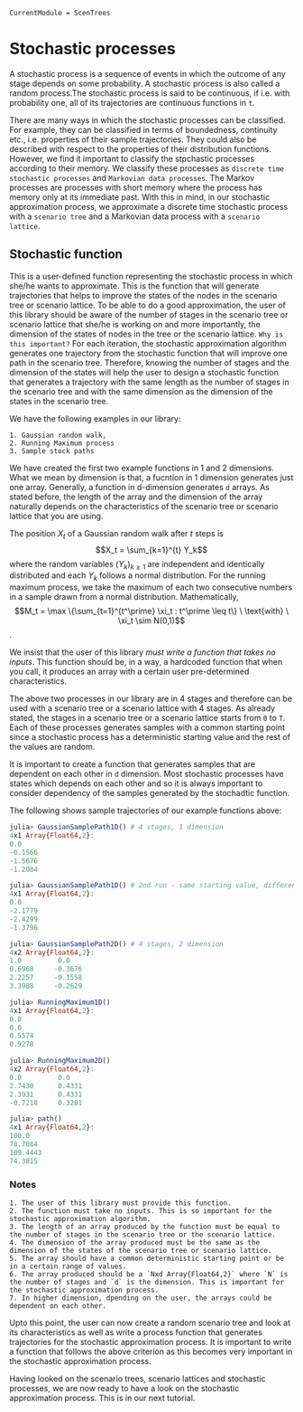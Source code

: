 ```@meta
CurrentModule = ScenTrees
```

# Stochastic processes

A stochastic process is a sequence of events in which the outcome of any stage depends on some probability. A stochastic process is also called a random process.The stochastic process is said to be continuous, if i.e. with probability one, all of its trajectories are continuous functions in `t`.

There are many ways in which the stochastic processes can be classified. For example, they can be classified in terms of boundedness, continuity etc., i.e. properties of their sample trajectories. They could also be described with respect to the properties of their distribution functions. However, we find it important to classify the stpchastic processes according to their memory. We classify these processes as `discrete time stochastic processes` and `Markovian data processes`. The Markov processes are processes with short memory where the process has memory only at its immediate past. With this in mind, in our stochastic approximation process, we approximate a discrete time stochastic process with a `scenario tree` and a Markovian data process with a `scenario lattice`.  

## Stochastic function

This is a user-defined function representing the stochastic process in which she/he wants to approximate. This is the function that will generate trajectories that helps to improve the states of the nodes in the scenario tree or scenario lattice. To be able to do a good approximation, the user of this library should be aware of the number of stages in the scenario tree or scenario lattice that she/he is working on and more importantly, the dimension of the states of nodes in the tree or the scenario lattice. `Why is this important?` For each iteration, the stochastic approximation algorithm generates one trajectory from the stochastic function that will improve one path in the scenario tree. Therefore, knowing the number of stages and the dimension of the states will help the user to design a stochastic function that generates a trajectory with the same length as the number of stages in the scenario tree and with the same dimension as the dimension of the states in the scenario tree.

We have the following examples in our library:

    1. Gaussian random walk,
    2. Running Maximum process
    3. Sample stock paths
  
We have created the first two example functions in 1 and 2 dimensions. What we mean by dimension is that, a fucntion in 1 dimension generates just one array. Generally, a function in d-dimension generates `d` arrays. As stated before, the length of the array and the dimension of the array naturally depends on the characteristics of the scenario tree or scenario lattice that you are using.

The position $X_t$ of a Gaussian random walk after $t$ steps is $$X_t = \sum_{k=1}^{t} Y_k$$ where the random variables $(Y_k)_{k\geq 1}$ are independent and identically distributed and each $Y_k$ follows a normal distribution. For the running maximum process, we take the maximum of each two consecutive numbers in a sample drawn from a normal distribution. Mathematically, $$M_t = \max \{\sum_{t=1}^{t^\prime} \xi_t : t^\prime \leq t\} \ \text{with} \ \xi_t \sim N(0,1)$$.

We insist that the user of this library _must write a function that takes no inputs_. This function should be, in a way, a hardcoded function that when you call, it produces an array with a certain user pre-determined characteristics.

The above two processes in our library are in 4 stages and therefore can be used with a scenario tree or a scenario lattice with 4 stages. As already stated, the stages in a scenario tree or a scenario lattice starts from `0` to `T`. Each of these processes generates samples with a common starting point since a stochastic process has a deterministic starting value and the rest of the values are random.

It is important to create a function that generates samples that are dependent on each other in `d` dimension. Most stochastic processes have states which depends on each other and so it is always important to consider dependency of the samples generated by the stochadtic function.

The following shows sample trajectories of our example functions above:

```julia
julia> GaussianSamplePath1D() # 4 stages, 1 dimension
4x1 Array{Float64,2}:
0.0
-0.1566
-1.5676
-1.2084

julia> GaussianSamplePath1D() # 2nd run - same starting value, different other values (randomness)
4x1 Array{Float64,2}:
0.0
-2.1779
-2.4299
-1.3796

julia> GaussianSamplePath2D() # 4 stages, 2 dimension
4x2 Array{Float64,2}:
1.0         0.0
0.6968     -0.3676
2.2257     -0.1558
3.3988     -0.2629

julia> RunningMaximum1D()
4x1 Array{Float64,2}:
0.0
0.0
0.5574
0.9278

julia> RunningMaximum2D()
4x2 Array{Float64,2}:
0.0         0.0
2.7430      0.4331
2.3931      0.4331
-0.7218     0.3281

julia> path()
4x1 Array{Float64,2}:
100.0
78.7084
109.4443
74.3815
```

### Notes

    1. The user of this library must provide this function. 
    2. The function must take no inputs. This is so important for the stochastic approximation algorithm.
    3. The length of an array produced by the function must be equal to the number of stages in the scenario tree or the scenario lattice.
    4. The dimension of the array produced must be the same as the dimension of the states of the scenario tree or scenario lattice.
    5. The array should have a common deterministic starting point or be in a certain range of values.
    6. The array produced should be a `Nxd Array{Float64,2}` where `N` is the number of stages and `d` is the dimension. This is important for the stochastic approximation process.
    7. In higher dimension, dpending on the user, the arrays could be dependent on each other.

Upto this point, the user can now create a random scenario tree and look at its characteristics as well as write a process function that generates trajectories for the stochastic approximation process. It is important to write a function that follows the above criterion as this becomes very important in the stochastic approximation process.

Having looked on the scenario trees, scenario lattices and stochastic processes, we are now ready to have a look on the stochastic approximation process. This is in our next tutorial.